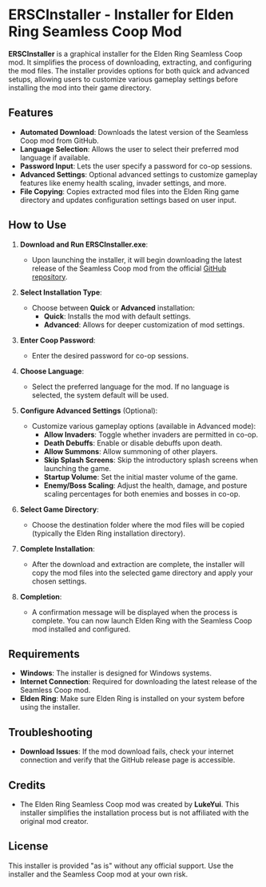 # ERSCInstaller - Installer for Elden Ring Seamless Coop Mod

**ERSCInstaller** is a graphical installer for the Elden Ring Seamless Coop mod. It simplifies the process of downloading, extracting, and configuring the mod files. The installer provides options for both quick and advanced setups, allowing users to customize various gameplay settings before installing the mod into their game directory.

## Features

- **Automated Download**: Downloads the latest version of the Seamless Coop mod from GitHub.
- **Language Selection**: Allows the user to select their preferred mod language if available.
- **Password Input**: Lets the user specify a password for co-op sessions.
- **Advanced Settings**: Optional advanced settings to customize gameplay features like enemy health scaling, invader settings, and more.
- **File Copying**: Copies extracted mod files into the Elden Ring game directory and updates configuration settings based on user input.

## How to Use

1. **Download and Run ERSCInstaller.exe**:
   - Upon launching the installer, it will begin downloading the latest release of the Seamless Coop mod from the official [GitHub repository](https://github.com/LukeYui/EldenRingSeamlessCoopRelease/releases).

2. **Select Installation Type**:
   - Choose between **Quick** or **Advanced** installation:
     - **Quick**: Installs the mod with default settings.
     - **Advanced**: Allows for deeper customization of mod settings.

3. **Enter Coop Password**:
   - Enter the desired password for co-op sessions.

4. **Choose Language**:
   - Select the preferred language for the mod. If no language is selected, the system default will be used.

5. **Configure Advanced Settings** (Optional):
   - Customize various gameplay options (available in Advanced mode):
     - **Allow Invaders**: Toggle whether invaders are permitted in co-op.
     - **Death Debuffs**: Enable or disable debuffs upon death.
     - **Allow Summons**: Allow summoning of other players.
     - **Skip Splash Screens**: Skip the introductory splash screens when launching the game.
     - **Startup Volume**: Set the initial master volume of the game.
     - **Enemy/Boss Scaling**: Adjust the health, damage, and posture scaling percentages for both enemies and bosses in co-op.

6. **Select Game Directory**:
   - Choose the destination folder where the mod files will be copied (typically the Elden Ring installation directory).

7. **Complete Installation**:
   - After the download and extraction are complete, the installer will copy the mod files into the selected game directory and apply your chosen settings.

8. **Completion**:
   - A confirmation message will be displayed when the process is complete. You can now launch Elden Ring with the Seamless Coop mod installed and configured.

## Requirements

- **Windows**: The installer is designed for Windows systems.
- **Internet Connection**: Required for downloading the latest release of the Seamless Coop mod.
- **Elden Ring**: Make sure Elden Ring is installed on your system before using the installer.

## Troubleshooting

- **Download Issues**: If the mod download fails, check your internet connection and verify that the GitHub release page is accessible.

## Credits

- The Elden Ring Seamless Coop mod was created by **LukeYui**. This installer simplifies the installation process but is not affiliated with the original mod creator.

## License

This installer is provided "as is" without any official support. Use the installer and the Seamless Coop mod at your own risk.

